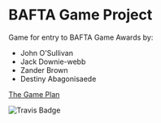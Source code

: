 # BAFTA Game Project

Game for entry to BAFTA Game Awards by:

* John O'Sullivan
* Jack Downie-webb
* Zander Brown
* Destiny Abagonisaede

[The Game Plan](plan.md)


![Travis Badge](https://travis-ci.org/TAAGameProjects/TAABAFTAProject.svg?branch=master)

